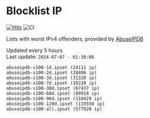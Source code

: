 # Blocklist IP

[![Hits](https://hits.seeyoufarm.com/api/count/incr/badge.svg?url=https%3A%2F%2Fgithub.com%2Fborestad%2Fblocklist-ip%2F&count_bg=%2379C83D&title_bg=%23555555&icon=&icon_color=%23E7E7E7&title=hits&edge_flat=false)](https://hits.seeyoufarm.com)  ![CI](https://img.shields.io/github/workflow/status/borestad/blocklist-ip/CI?style=flat-square)

Lists with worst IPv4 offenders, provided by [AbuseIPDB](https://www.abuseipdb.com/)

<!-- FOOTER-PLACEHOLDER -->
Updated every 5 hours<br>
Last update: `2024-07-07 - 01:30:06`
```
abuseipdb-s100-1d.ipset (24111 ip)
abuseipdb-s100-2d.ipset (28406 ip)
abuseipdb-s100-3d.ipset (31328 ip)
abuseipdb-s100-7d.ipset (39228 ip)
abuseipdb-s100-30d.ipset (67437 ip)
abuseipdb-s100-60d.ipset (89918 ip)
abuseipdb-s100-90d.ipset (110429 ip)
abuseipdb-s100-120d.ipset (133558 ip)
abuseipdb-s100-all.ipset (577920 ip)
```
